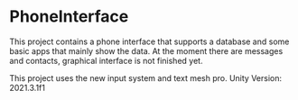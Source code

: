 # PhoneInterface
This project contains a phone interface that supports a database and some basic apps that mainly show the data. At the moment there are messages and contacts, graphical interface is not finished yet.


This project uses the new input system and text mesh pro.
Unity Version: 2021.3.1f1

